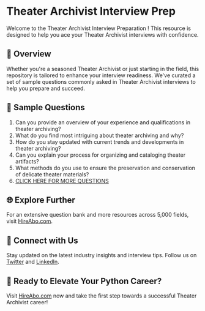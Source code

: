 # Theater Archivist Interview Prep

Welcome to the Theater Archivist Interview Preparation ! This resource is designed to help you ace your Theater Archivist interviews with confidence.

## 🚀 Overview

Whether you're a seasoned Theater Archivist or just starting in the field, this repository is tailored to enhance your interview readiness. We've curated a set of sample questions commonly asked in Theater Archivist interviews to help you prepare and succeed.

## 📝 Sample Questions

1. Can you provide an overview of your experience and qualifications in theater archiving?
2. What do you find most intriguing about theater archiving and why?
3. How do you stay updated with current trends and developments in theater archiving?
4. Can you explain your process for organizing and cataloging theater artifacts?
5. What methods do you use to ensure the preservation and conservation of delicate theater materials?
6. [CLICK HERE FOR MORE QUESTIONS](https://hireabo.com/job/16_3_16/Theater%20Archivist)

## 🌐 Explore Further

For an extensive question bank and more resources across 5,000 fields, visit [HireAbo.com](https://www.hireabo.com).

## 📱 Connect with Us

Stay updated on the latest industry insights and interview tips. Follow us on [Twitter](https://twitter.com/hireabo) and [LinkedIn](https://www.linkedin.com/in/hire-abo-3609972a8/).

## 🚀 Ready to Elevate Your Python Career?

Visit [HireAbo.com](https://www.hireabo.com) now and take the first step towards a successful Theater Archivist career!